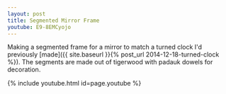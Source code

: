 ```yaml
---
layout: post
title: Segmented Mirror Frame
youtube: E9-8EMCyojo
---
```

Making a segmented frame for a mirror to match a turned clock I'd previously
[made]({{ site.baseurl }}{% post_url 2014-12-18-turned-clock %}). The segments
are made out of tigerwood with padauk dowels for decoration.

{% include youtube.html id=page.youtube %}
